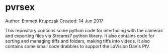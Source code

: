 # pvrsex

Author: Emmett Krupczak
Created: 14 Jun 2017

This repository contains some python code for interfacing with the cameras and exporting files via Streams7 python library.
It also contains code for sorting and managing tiffs and folders, making tiffs into videos. 
It also contains some small code drabbles to support the LaVision DaVis PIV.  
